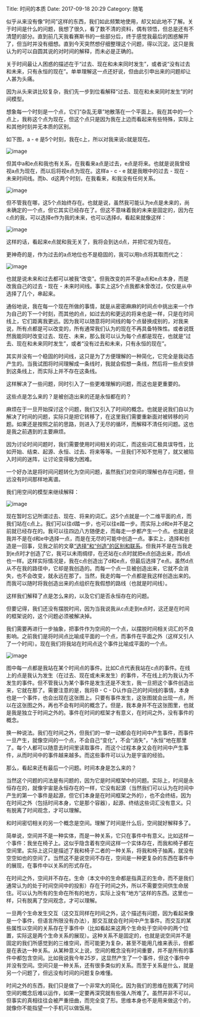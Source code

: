 Title: 时间的本质
Date: 2017-09-18 20:29
Category: 随笔

似乎从来没有像“时间”这样的东西，我们如此频繁地使用，却又如此地不了解。关于时间是什么的问题，我想了很久，看了数不清的资料，偶有领悟，但总是还有不清楚的部分。直到前几天我看赛斯书的一些部分后，终于感觉我最后的困惑解开了，但当时并没有细想。直到今天突然想仔细整理这个问题，得以沉淀。这只是我认为的可以自圆其说的对时间的解释，而未必是正确的。

关于时间最让人困惑的描述在于“过去、现在和未来同时发生”，或者说“没有过去和未来，只有永恒的现在”。单单理解这一点还好说，但由此引申出来的问题却让人甚为头痛。

因为从头来讲比较复杂，我们先一步到位看解释“过去、现在和未来同时发生”的时间模型。

想象每一个时刻是一个点，它们“杂乱无章”地散落在一个平面上。我在其中的一个点上，我称这个点为现在，但这个点只是因为我在上边而看起来有些特殊，实际上和其他时刻并无本质的区别。

如下图，a - e 是5个时刻，我在c上，所以对我来说c就是现在。


![image]({filename}/images/002.png)


但其中a和e点和我也有关系，在我看来a点是过去，e点是将来。也就是说我曾经视a点为现在，而以后将视e点为现在。这样a - c - e 就是我眼中的过去 - 现在 - 未来时间线。而b、d这两个时刻，在我看来，和我没有任何关系。

![image]({filename}/images/003.png)

但不管我在哪，这5个点始终存在。也就是说，虽然我可能认为e点是未来的，尚未确定的一个点，但它其实已经存在了。但这不意味着我的未来是固定的，因为在c点的我，可以选择e作为我的未来，也可以选择d，看起来就像这样：

![image]({filename}/images/004.png)

这样的话，看起来e点就和我无关了，我将会到达d点，并把它视为现在。

更神奇的是，作为过去的a点地位也不是稳固的，我可以用b点将其取而代之：

![image]({filename}/images/005.png)

也就是说未来和过去都可以被我“改变”。但我改变的并不是a点和e点本身，而是改我自己的过去 - 现在 - 未来时间线。事实上这5个点我都未曾改过，仅仅是从中选择了几个，串起来。

通俗地说，我在每一个现在所做的事情，就是从密密麻麻的时间点中挑出来一个作为自己的下一个时刻，而其他的点，如过去的和更远的将来也是一样，只是在时间线上，它们距离我更远。因为我可以随意将时间线的每个点替换成别的，对我来说，所有点都是可以改变的，所有通常我们认为的现在不再具备特殊性。或者说既然我能同时改变过去、现在、未来，那么我可以认为每个点都是现在，也就是“过去、现在和未来同时发生”，或者“没有过去和未来，只有永恒的现在”。

其实并没有一个稳固的时间线，这只是为了方便理解的一种简化，它完全是我动态产生的。当我试图将时间理解成一条线时，我就会假想一条线，然后将一些点安排到这条线上，而实际上并不存在这条线。

这样解决了一些问题，同时引入了一些更难理解的问题，而这也是更重要的。

这些点是怎么来的？是被创造出来的还是永恒都在的？

麻烦在于一旦开始探讨这个问题，我们又引入了时间的概念。也就是说我们自以为解决了时间的问题，实际只是把它转移了，在这里我们需要重新面对被转移的问题。如果还是按照之前的思路，则进入了无尽的循环，而解释不清任何问题。这也是我之前遇到的主要麻烦。

因为讨论时间问题时，我们需要使用时间相关的词汇，而这些词汇极具误导性，比如开始、结束、起源、永恒、过去、将来等等。一旦我们不知不觉用了，就又被陷入时间的迷阵，让讨论变得极为困难。

一个好办法是将时间问题转化为空间问题，虽然我们对空间的理解也存在问题，但远没有时间那样地离谱。

我们用空间的模型来继续解释：

![image]({filename}/images/006.png)

现在暂时忘记所谓过去、现在、将来的词汇。这5个点就是一个二维平面的点，而我们站在c点上。我们可以往d踏一步，也可以往e踏一步。而实际上d和e并不是之前就已经存在的。我可以往四边八方随便走，而每走一步都产生一个点。也就是说我并不是在d和e中选择一点，而是在无尽的可能中创造一点。事实上，选择和创造是一回事，见我之前的文章[“选择”和“创造”的区别和联系](http://www.jianshu.com/p/e105aaf80311)。但我并不是在当我走到e点时才创造了它，我可以未雨绸缪，在还站在c点时就把e点创造出来，而d点也一样。这样实际情况是，我在c点创造出了d和e点，但最后选择了e点。虽然d点从不在我的路径中，它却是我创造的。而每一个点一旦被创造出来，它就不会消失，也不会改变，就永远在那了。当然，我走的每一个点都是我这样创造出来的。而我可以随时将我创造出来的点组织在我假想的路线（也就是时间线）。

这样我们解释了点是怎么来的，以及它们是否永恒存在的问题。

但要记得，我们还没有摆脱时间，因为当我说我从c点走到e点时，这还是在时间的框架说的，这个问题必须被解决掉。

我们需要再进行一步抽象，把事件作为空间的一个点，以摆脱时间相关词汇的不良影响。之前我们是将时间点比喻成平面的一个点，而事件在平面之外（这样又引人了一个时间）。现在我们将我站在时间点这个事件比喻成平面的一个点。

![image]({filename}/images/007.png)

图中每一点都是我站在某个时间点的事件。比如C点代表我站在c点的事件。在线上的点是我认为发生（在过去、现在或未来发生）的事件，不在线上的为我认为不发生的事件。但不管我认为某个事件是发生还是不发生，我一旦把这个事件创造出来，它就在那了。需要注意的是，我将B - C - D认作自己的时间线的事情，本身也是一个事件，也会出现在这张图上。只要有事件发生，这张图就会出现一点，所以在这张图之外，再也不会有时间的概念了。但是，我本身并不在这张图里，也就是我是独立于时间之外的。事件在时间的框架才有意义，在时间之外，没有事件的概念。

换一种说法。我们在时间之外，但我们的一举一动都会在时间中产生事件，而事件一旦产生，就像空间的一个点，不会自己“变化”，不会“消失”，“永恒”地在那里了。每个人都可以随意去时间里读取事件，而这个过程本身又会在时间中产生事件，从而时间中的事件越来越多。而这些事件可以认为是宇宙的经验。

那么，看起来还有最后一个问题。时间本身是怎么来的？

当然这个问题的问法是有问题的，因为它是时间框架中的问题。实际上，时间是永恒存在的，就像宇宙是永恒存在的一样，它没有起源（当然我们可以认为在时间中产生的第一个事件是起源，但它们本身是在时间框架之外的），也不会终结，因为在时间之外（包括时间本身，它是那个容器），起源、终结这些词汇没有意义。只有脱离了时间观念，才可以理解。

和时间密切相关的另一个概念是空间。理解了时间是什么后，空间就好解释多了。

简单说，空间并不是一种实体，而是一种关系，它只在事件中有意义。比如这样一个事件：我坐在椅子上。这似乎隐含着有空间这样一个实体存在，而我和椅子都在空间里。实际上这只是描述了我和椅子二者的一种关系，将我和椅子抽离，就没有空空如也的空间了。当然这不是说空间不存在，空间是一种更复杂的东西在事件中的展现，在事件中以关系的形式存在。

在时间之外，空间并不存在。生命（本文中的生命都是指真正的生命，而不是我们通常认为的处于时间空间中的投影）存在于时间之外，所以不需要空间供生命居住。可以认为所有的生命在所有的地方，实际上没有“地方”这样的东西。这里也一样，只有脱离了空间观念，才可以理解。

一旦两个生命发生交互（这交互同样在时间之外，这个描述有问题，因为看起来像是一个事件，但语言所限没有办法），那交互就会在时间中产生事件。而交互的某些属性以空间的关系存在于事件中（比如看起来这两个生命处于空间中的两个位置，实际这是两个生命关系的展现）。这种关系不是固定的，也就是说空间并不是固定的我们所感觉到的三维空间，而可能更为复杂，甚至不能用几维来表示，但都是在表达一种关系。从某种意义上说，空间的概念没有时间重要，并不是所有的事件中都包含空间。比如我说我今年25岁，这显然产生了一个事件，但这个事件中并没有空间。空间只是一种关系，还有很多类似的关系。而至于关系是什么，就是另一个问题了，但远没有时间的问题复杂难懂。

时间之外的东西，我们只是做了一个非常大的简化。因为我们的思维在脱离了时间空间的概念后难以运作，如果一定要再深究就有些强人所难了。虽然并非不可以，但事实的真相往往会被严重扭曲，而完全变了形。思维本身也不是用来做这个的，就像你不能指望一个手机可以做饭用。
